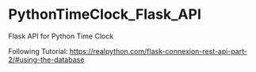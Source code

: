 # PythonTimeClock_Flask_API
Flask API for Python Time  Clock

Following Tutorial:
https://realpython.com/flask-connexion-rest-api-part-2/#using-the-database